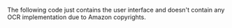 The following code just contains the user interface and doesn't contain any OCR implementation due to Amazon copyrights.
